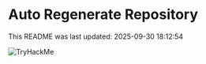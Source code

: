 # Auto Regenerate Repository

This README was last updated: 2025-09-30 18:12:54

 ![TryHackMe](https://tryhackme.com/badge/533634)